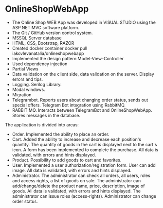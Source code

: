 # OnlineShopWebApp
- The Online Shop WEB App was developed in VISUAL STUDIO using the ASP.NET MVC software platform.
- The Git / GitHub version control system.
- MSSQL Server database
- HTML, CSS, Bootstrap, RAZOR
- Created docker container docker pull iakovlevanatalia/onlineshopwebapp
- Implemented the design pattern Model-View-Controller
- Used dependency injection
- Partial Views
- Data validation on the client side, data validation on the server. Display errors and tips.
- Logging. Serilog Library.
- Modal windows.
- Migration
- Telegrambot. Reports users about changing order status, sends out special offers. Telegram Bot integration using RabbitMQ.    
- RABBIT MQ. Interacts between TelegramBot and OnlineShopWebApp. Stores messages in the database.
 
The application is divided into areas:
- Order. Implemented the ability to place an order.
- Cart. Added the ability to increase and decrease each position's quantity. The quantity of goods in the cart is displayed next to the cart's icon. A form has been implemented to complete the purchase. All data is validated, with errors and hints displayed.
- Product. Possibility to add goods to cart and favorites.
- User. Implemented a user authorization/registration form. User can add image. All data is validated, with errors and hints displayed.
- Administrator. The administrator can check all orders, all users, roles and access rights, a list of goods on sale. The administrator can add/change/delete the product name, price, description, image of goods. All data is validated, with errors and hints displayed. The administrator can issue roles (access-rights). Administrator can change order status. 

